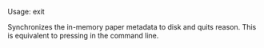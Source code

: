 Usage: exit

Synchronizes the in-memory paper metadata to disk and quits
reason. This is equivalent to pressing <Ctrl-d> in the
command line.
